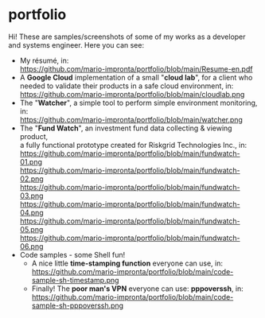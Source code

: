 # portfolio

Hi! These are samples/screenshots of some of my works as a developer and systems engineer.
Here you can see:
- My résumé, in:<br>
  https://github.com/mario-impronta/portfolio/blob/main/Resume-en.pdf
- A <b>Google Cloud</b> implementation of a small "<b>cloud lab</b>", for a client who<br>
  needed to validate their products in a safe cloud environment, in:<br>
  https://github.com/mario-impronta/portfolio/blob/main/cloudlab.png
- The "<b>Watcher</b>", a simple tool to perform simple environment monitoring, in:<br>
  https://github.com/mario-impronta/portfolio/blob/main/watcher.png
- The "<b>Fund Watch</b>", an investment fund data collecting & viewing product,<br>
  a fully functional prototype created for Riskgrid Technologies Inc., in:<br>
     https://github.com/mario-impronta/portfolio/blob/main/fundwatch-01.png<br>
     https://github.com/mario-impronta/portfolio/blob/main/fundwatch-02.png<br>
     https://github.com/mario-impronta/portfolio/blob/main/fundwatch-03.png<br>
     https://github.com/mario-impronta/portfolio/blob/main/fundwatch-04.png<br>
     https://github.com/mario-impronta/portfolio/blob/main/fundwatch-05.png<br>
     https://github.com/mario-impronta/portfolio/blob/main/fundwatch-06.png<br>
- Code samples - some Shell fun!<br>
  - A nice little <b>time-stamping function</b> everyone can use, in:<br>
    https://github.com/mario-impronta/portfolio/blob/main/code-sample-sh-timestamp.png<br>
  - Finally! The <b>poor man's VPN</b> everyone can use: <b>pppoverssh</b>, in:<br>
    https://github.com/mario-impronta/portfolio/blob/main/code-sample-sh-pppoverssh.png<br>
